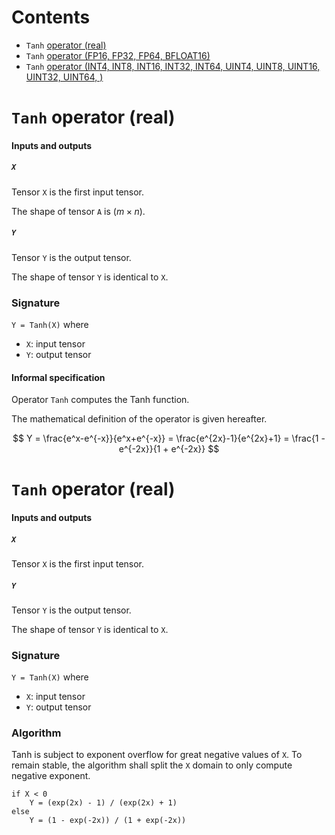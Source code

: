 # Contents
- `Tanh` [operator (real)](#real)
- `Tanh` [operator (FP16, FP32, FP64, BFLOAT16)](#float)
- `Tanh` [operator (INT4, INT8, INT16, INT32, INT64, UINT4, UINT8, UINT16, UINT32, UINT64, )](#int)

<a id="real"></a>
# `Tanh` operator (real)

#### Inputs and outputs

##### `X`

Tensor `X` is the first input tensor.

The shape of tensor `A` is $(m \times n)$.

##### `Y`

Tensor `Y` is the output tensor.

The shape of tensor `Y` is identical to `X`.

### Signature
`Y = Tanh(X)`
where
- `X`: input tensor
- `Y`: output tensor
  
#### Informal specification

Operator `Tanh` computes the Tanh function.

The mathematical definition of the operator is given hereafter.

$$     
   Y = \frac{e^x-e^{-x}}{e^x+e^{-x}} = \frac{e^{2x}-1}{e^{2x}+1} = \frac{1 - e^{-2x}}{1 + e^{-2x}}
$$


<a id="float"></a>
# `Tanh` operator (real)

#### Inputs and outputs

##### `X`

Tensor `X` is the first input tensor.

##### `Y`

Tensor `Y` is the output tensor.

The shape of tensor `Y` is identical to `X`.

### Signature
`Y = Tanh(X)`
where
- `X`: input tensor
- `Y`: output tensor

### Algorithm
Tanh is subject to exponent overflow for great negative values of `X`.
To remain stable, the algorithm shall split the `X` domain to only compute negative exponent.

```
if X < 0
    Y = (exp(2x) - 1) / (exp(2x) + 1)
else
    Y = (1 - exp(-2x)) / (1 + exp(-2x))
```

<a id="int"></a>
